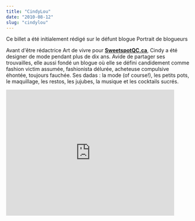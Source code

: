 ```yaml
---
title: "CindyLou"
date: "2010-08-12"
slug: "cindylou"
---
```


Ce billet a été initialement rédigé sur le défunt blogue Portrait de blogueurs

Avant d'être rédactrice Art de vivre pour [**SweetspotQC.ca**](https://www.sweetspotqc.ca/), Cindy a été designer de mode pendant plus de dix ans. Avide de partager ses trouvailles, elle aussi fondé un blogue où elle se défini candidement comme fashion victim assumée, fashionista délurée, acheteuse compulsive éhontée, toujours fauchée. Ses dadas : la mode (of course!), les petits pots, le maquillage, les restos, les jujubes, la musique et les cocktails sucrés.

<iframe width="459" height="344" src="https://www.youtube.com/embed/35qLTBt0GbM?feature=oembed" frameborder="0" allowfullscreen></iframe>
